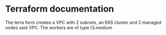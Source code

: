 # Terraform documentation 
The terra form creates a VPC with 2 subnets, an EKS cluster and 2 managed nodes said VPC.
The workers are of type t3.medium
